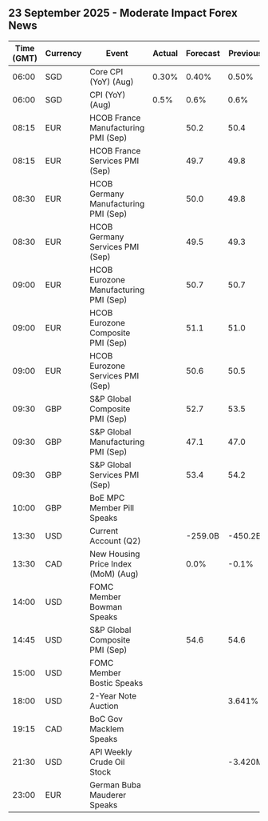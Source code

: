 ## 23 September 2025 - Moderate Impact Forex News

| Time (GMT) | Currency | Event | Actual | Forecast | Previous |
|------|----------|-------|--------|----------|----------|
| 06:00 | SGD | Core CPI (YoY) (Aug) | 0.30% | 0.40% | 0.50% |
| 06:00 | SGD | CPI (YoY) (Aug) | 0.5% | 0.6% | 0.6% |
| 08:15 | EUR | HCOB France Manufacturing PMI (Sep) |  | 50.2 | 50.4 |
| 08:15 | EUR | HCOB France Services PMI (Sep) |  | 49.7 | 49.8 |
| 08:30 | EUR | HCOB Germany Manufacturing PMI (Sep) |  | 50.0 | 49.8 |
| 08:30 | EUR | HCOB Germany Services PMI (Sep) |  | 49.5 | 49.3 |
| 09:00 | EUR | HCOB Eurozone Manufacturing PMI (Sep) |  | 50.7 | 50.7 |
| 09:00 | EUR | HCOB Eurozone Composite PMI (Sep) |  | 51.1 | 51.0 |
| 09:00 | EUR | HCOB Eurozone Services PMI (Sep) |  | 50.6 | 50.5 |
| 09:30 | GBP | S&P Global Composite PMI (Sep) |  | 52.7 | 53.5 |
| 09:30 | GBP | S&P Global Manufacturing PMI (Sep) |  | 47.1 | 47.0 |
| 09:30 | GBP | S&P Global Services PMI (Sep) |  | 53.4 | 54.2 |
| 10:00 | GBP | BoE MPC Member Pill Speaks |  |  |  |
| 13:30 | USD | Current Account (Q2) |  | -259.0B | -450.2B |
| 13:30 | CAD | New Housing Price Index (MoM) (Aug) |  | 0.0% | -0.1% |
| 14:00 | USD | FOMC Member Bowman Speaks |  |  |  |
| 14:45 | USD | S&P Global Composite PMI (Sep) |  | 54.6 | 54.6 |
| 15:00 | USD | FOMC Member Bostic Speaks |  |  |  |
| 18:00 | USD | 2-Year Note Auction |  |  | 3.641% |
| 19:15 | CAD | BoC Gov Macklem Speaks |  |  |  |
| 21:30 | USD | API Weekly Crude Oil Stock |  |  | -3.420M |
| 23:00 | EUR | German Buba Mauderer Speaks |  |  |  |
